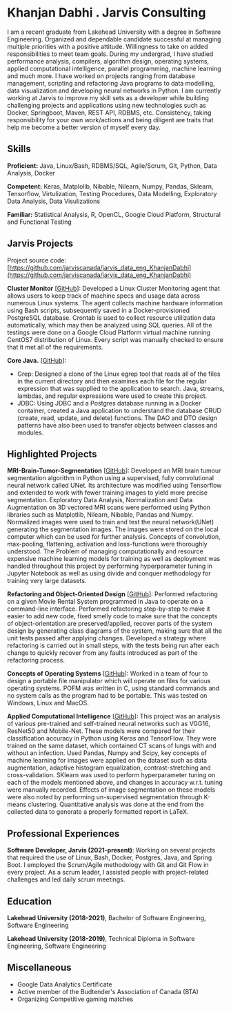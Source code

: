 # Khanjan Dabhi . Jarvis Consulting

I am a recent graduate from Lakehead University with a degree in Software Engineering. Organized and dependable candidate successful at managing multiple priorities with a positive attitude. Willingness to take on added responsibilities to meet team goals. During my undergrad, I have studied performance analysis, compilers, algorithm design, operating systems, applied computational intelligence, parallel programming, machine learning and much more. I have worked on projects ranging from database management, scripting and refactoring Java programs to data modelling, data visualization and developing neural networks in Python. I am currently working at Jarvis to improve my skill sets as a developer while building challenging projects and applications using new technologies such as Docker, Springboot, Maven, REST API, RDBMS, etc. Consistency, taking responsibility for your own work/actions and being diligent are traits that help me become a better version of myself every day.

## Skills

**Proficient:** Java, Linux/Bash, RDBMS/SQL, Agile/Scrum, Git, Python, Data Analysis, Docker

**Competent:** Keras, Matplolib, Nibable, Nilearn, Numpy, Pandas, Sklearn, Tensorflow, Virtulization, Testing Procedures, Data Modelling, Exploratory Data Analysis, Data Visulizations

**Familiar:** Statistical Analysis, R, OpenCL, Google Cloud Platform, Structural and Functional Testing

## Jarvis Projects

Project source code: [https://github.com/jarviscanada/jarvis_data_eng_KhanjanDabhi](https://github.com/jarviscanada/jarvis_data_eng_KhanjanDabhi)


**Cluster Monitor** [[GitHub](https://github.com/jarviscanada/jarvis_data_eng_KhanjanDabhi/tree/master/linux_sql)]: Developed a Linux Cluster Monitoring agent that allows users to keep track of machine specs and usage data across numerous Linux systems. The agent collects machine hardware information using Bash scripts, subsequently saved in a Docker-provisioned PostgreSQL database. Crontab is used to collect resource utilization data automatically, which may then be analyzed using SQL queries. All of the testings were done on a Google Cloud Platform virtual machine running CentOS7 distribution of Linux. Every script was manually checked to ensure that it met all of the requirements.

**Core Java.** [[GitHub](https://github.com/jarviscanada/jarvis_data_eng_KhanjanDabhi/tree/master/core_java)]:
      
  - Grep: Designed a clone of the Linux egrep tool that reads all of the files in the current directory and then examines each file for the regular expression that was supplied to the application to search. Java, streams, lambdas, and regular expressions were used to create this project.
  - JDBC: Using JDBC and a Postgres database running in a Docker container, created a Java application to understand the database CRUD (create, read, update, and delete) functions. The DAO and DTO design patterns have also been used to transfer objects between classes and modules.

## Highlighted Projects
**MRI-Brain-Tumor-Segmentation** [[GitHub](https://github.com/KhanjanDabhi/MRI-Brain-Tumor-Segmentation)]: Developed an MRI brain tumour segmentation algorithm in Python using a supervised, fully convolutional neural network called UNet. Its architecture was modified using Tensorflow and extended to work with fewer training images to yield more precise segmentation. Exploratory Data Analysis, Normalization and Data Augmentation on 3D vectored MRI scans were performed using Python libraries such as Matplotlib, Nilearn, Nibable, Pandas and Numpy. Normalized images were used to train and test the neural network(UNet) generating the segmentation images. The images were stored on the local computer which can be used for further analysis. Concepts of convolution, max-pooling, flattening, activation and loss-functions were thoroughly understood. The Problem of managing computationally and resource expensive machine learning models for training as well as deployment was handled throughout this project by performing hyperparameter tuning in Jupyter Notebook as well as using divide and conquer methodology for training very large datasets.

**Refactoring and Object-Oriented Design** [[GitHub](https://github.com/KhanjanDabhi/Refactoring)]: Performed refactoring on a given Movie Rental System programmed in Java to operate on a command-line interface. Performed refactoring step-by-step to make it easier to add new code, fixed smelly code to make sure that the concepts of object-orientation are preserved/applied, recover parts of the system design by generating class diagrams of the system, making sure that all the unit tests passed after applying changes. Developed a strategy where refactoring is carried out in small steps, with the tests being run after each change to quickly recover from any faults introduced as part of the refactoring process.

**Concepts of Operating Systems** [[GitHub](https://github.com/KhanjanDabhi/Concepts-of-Operating-Systems)]: Worked in a team of four to design a portable file manipulator which will operate on files for various operating systems. POFM was written in C, using standard commands and no system calls as the program had to be portable. This was tested on Windows, Linux and MacOS.

**Applied Computational Intelligence** [[GitHub](https://github.com/KhanjanDabhi/Applied-Computational-Intelligence)]: This project was an analysis of various pre-trained and self-trained neural networks such as VGG16, ResNet50 and Mobile-Net. These models were compared for their classification accuracy in Python using Keras and TensorFlow. They were trained on the same dataset, which contained CT scans of lungs with and without an infection. Used Pandas, Numpy and Scipy, key concepts of machine learning for images were applied on the dataset such as data augmentation, adaptive histogram equalization, contrast-stretching and cross-validation. SKlearn was used to perform hyperparameter tuning on each of the models mentioned above, and changes in accuracy w.r.t. tuning were manually recorded. Effects of image segmentation on these models were also noted by performing un-supervised segmentation through K-means clustering. Quantitative analysis was done at the end from the collected data to generate a properly formatted report in LaTeX.


## Professional Experiences

**Software Developer, Jarvis (2021-present)**: Working on several projects that required the use of Linux, Bash, Docker, Postgres, Java, and Spring Boot. I employed the Scrum/Agile methodology with Git and Git Flow in every project. As a scrum leader, I assisted people with project-related challenges and led daily scrum meetings.


## Education
**Lakehead University (2018-2021)**, Bachelor of Software Engineering, Software Engineering

**Lakehead University (2018-2019)**, Technical Diploma in Software Engineering, Software Engineering


## Miscellaneous
- Google Data Analytics Certificate
- Active member of the Budtender's Association of Canada (BTA)
- Organizing Competitive gaming matches

